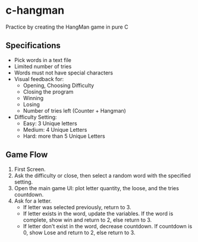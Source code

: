 # c-hangman
Practice by creating the HangMan game in pure C

## Specifications

- Pick words in a text file
- Limited number of tries
- Words must not have special characters
- Visual feedback for:
  - Opening, Choosing Difficulty
  - Closing the program
  - Winning
  - Losing
  - Number of tries left (Counter + Hangman)
- Difficulty Setting:
  - Easy: 3 Unique letters
  - Medium: 4 Unique Letters
  - Hard: more than 5 Unique Letters

## Game Flow

1. First Screen.
2. Ask the difficulty or close, then select a random word with the specified setting.
3. Open the main game UI: plot letter quantity, the loose, and the tries countdown.
4. Ask for a letter.
    - If letter was selected previously, return to 3.
    - If letter exists in the word, update the variables. If the word is complete, show win and return to 2, else return to 3.
    - If letter don't exist in the word, decrease countdown. If countdown is 0, show Lose and return to 2, else return to 3.


